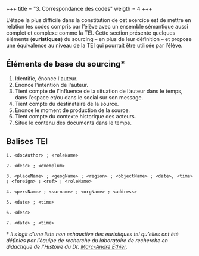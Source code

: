 +++
title = "3. Correspondance des codes"
weigth = 4
+++

L’étape la plus difficile dans la constitution de cet exercice est de mettre en relation les codes compris par l’élève avec un ensemble sémantique aussi complet et complexe comme la TEI. Cette section présente quelques éléments (**euristiques**) du sourcing – en plus de leur définition – et propose une équivalence au niveau de la TEI qui pourrait être utilisée par l’élève.

## Éléments de base du sourcing\*

1. Identifie, énonce l'auteur.
2. Énonce l'intention de l'auteur.
3. Tient compte de l’influence de la situation de l’auteur dans le temps, dans l’espace et/ou dans le social sur son message.
4. Tient compte du destinataire de la source.
5. Énonce le moment de production de la source.
6. Tient compte du contexte historique des acteurs.
7. Situe le contenu des documents dans le temps.

## Balises TEI

```
1. <docAuthor> ; <roleName>

2. <desc> ; <exemplum>

3. <placeName> ; <geogName> ; <region> ; <objectName> ; <date>, <time> ; <foreign> ; <ref> ; <roleName> 

4. <persName> ; <surname> ; <orgName> ; <address> 

5. <date> ; <time>

6. <desc>

7. <date> ; <time>
````

\* *Il s’agit d’une liste non exhaustive des euristiques tel qu’elles ont été définies par l’équipe de recherche du laboratoire de recherche en didactique de l’Histoire du Dr. [Marc-André Éthier](https://crifpe.ca/membres/29).*
